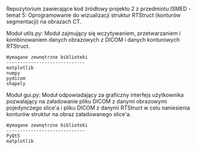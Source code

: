 Repozytorium zawierające kod źródłowy projektu 2 z przedmiotu ISMED - temat 5: Oprogramowanie do wizualizacji struktur RTStruct (konturów segmentacji) na obrazach CT.

Moduł utils.py:
    Moduł zajmujący się wczytywaniem, przetwarzaniem i kombinowaniem danych obrazowych z DICOM i danych konturowych RTStruct.

    Wymagane zewnętrzne biblioteki
    -----------------------------
    matplotlib
    numpy
    pydicom
    shapely

Moduł gui.py:
    Moduł odpowiadający za graficzny interfejs użytkownika pozwalający na załadowanie pliku DICOM z danymi obrazowymi pojedynczego slice'a 
    i pliku DICOM z danymi RTStruct w celu naniesienia konturów struktur na obraz załadowanego slice'a.

    Wymagane zewnętrzne biblioteki
    -----------------------------
    PyQt5
    matplotlib

